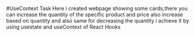 #UseContext Task
Here i created webpage showing some cards,there you can increase the quantity of the specific product and price also increase based on quantity and also same for decreasing the quantity
i achieve it by using usestate and useContext of React Hooks
